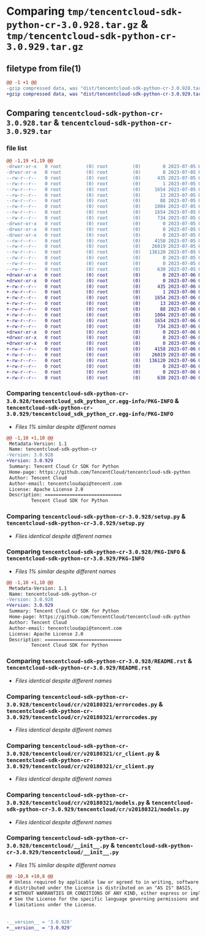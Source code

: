 # Comparing `tmp/tencentcloud-sdk-python-cr-3.0.928.tar.gz` & `tmp/tencentcloud-sdk-python-cr-3.0.929.tar.gz`

## filetype from file(1)

```diff
@@ -1 +1 @@
-gzip compressed data, was "dist/tencentcloud-sdk-python-cr-3.0.928.tar", last modified: Wed Jul  5 00:23:17 2023, max compression
+gzip compressed data, was "dist/tencentcloud-sdk-python-cr-3.0.929.tar", last modified: Thu Jul  6 00:23:33 2023, max compression
```

## Comparing `tencentcloud-sdk-python-cr-3.0.928.tar` & `tencentcloud-sdk-python-cr-3.0.929.tar`

### file list

```diff
@@ -1,19 +1,19 @@
-drwxr-xr-x   0 root         (0) root         (0)        0 2023-07-05 00:23:17.000000 tencentcloud-sdk-python-cr-3.0.928/
-drwxr-xr-x   0 root         (0) root         (0)        0 2023-07-05 00:23:17.000000 tencentcloud-sdk-python-cr-3.0.928/tencentcloud_sdk_python_cr.egg-info/
--rw-r--r--   0 root         (0) root         (0)      435 2023-07-05 00:23:17.000000 tencentcloud-sdk-python-cr-3.0.928/tencentcloud_sdk_python_cr.egg-info/SOURCES.txt
--rw-r--r--   0 root         (0) root         (0)        1 2023-07-05 00:23:17.000000 tencentcloud-sdk-python-cr-3.0.928/tencentcloud_sdk_python_cr.egg-info/dependency_links.txt
--rw-r--r--   0 root         (0) root         (0)     1654 2023-07-05 00:23:17.000000 tencentcloud-sdk-python-cr-3.0.928/tencentcloud_sdk_python_cr.egg-info/PKG-INFO
--rw-r--r--   0 root         (0) root         (0)       13 2023-07-05 00:23:17.000000 tencentcloud-sdk-python-cr-3.0.928/tencentcloud_sdk_python_cr.egg-info/top_level.txt
--rw-r--r--   0 root         (0) root         (0)       88 2023-07-05 00:23:17.000000 tencentcloud-sdk-python-cr-3.0.928/setup.cfg
--rw-r--r--   0 root         (0) root         (0)     1004 2023-07-05 00:23:17.000000 tencentcloud-sdk-python-cr-3.0.928/setup.py
--rw-r--r--   0 root         (0) root         (0)     1654 2023-07-05 00:23:17.000000 tencentcloud-sdk-python-cr-3.0.928/PKG-INFO
--rw-r--r--   0 root         (0) root         (0)      734 2023-07-05 00:23:17.000000 tencentcloud-sdk-python-cr-3.0.928/README.rst
-drwxr-xr-x   0 root         (0) root         (0)        0 2023-07-05 00:23:17.000000 tencentcloud-sdk-python-cr-3.0.928/tencentcloud/
-drwxr-xr-x   0 root         (0) root         (0)        0 2023-07-05 00:23:17.000000 tencentcloud-sdk-python-cr-3.0.928/tencentcloud/cr/
-drwxr-xr-x   0 root         (0) root         (0)        0 2023-07-05 00:23:17.000000 tencentcloud-sdk-python-cr-3.0.928/tencentcloud/cr/v20180321/
--rw-r--r--   0 root         (0) root         (0)     4158 2023-07-05 00:23:17.000000 tencentcloud-sdk-python-cr-3.0.928/tencentcloud/cr/v20180321/errorcodes.py
--rw-r--r--   0 root         (0) root         (0)    26019 2023-07-05 00:23:17.000000 tencentcloud-sdk-python-cr-3.0.928/tencentcloud/cr/v20180321/cr_client.py
--rw-r--r--   0 root         (0) root         (0)   136120 2023-07-05 00:23:17.000000 tencentcloud-sdk-python-cr-3.0.928/tencentcloud/cr/v20180321/models.py
--rw-r--r--   0 root         (0) root         (0)        0 2023-07-05 00:23:17.000000 tencentcloud-sdk-python-cr-3.0.928/tencentcloud/cr/v20180321/__init__.py
--rw-r--r--   0 root         (0) root         (0)        0 2023-07-05 00:23:17.000000 tencentcloud-sdk-python-cr-3.0.928/tencentcloud/cr/__init__.py
--rw-r--r--   0 root         (0) root         (0)      630 2023-07-05 00:23:17.000000 tencentcloud-sdk-python-cr-3.0.928/tencentcloud/__init__.py
+drwxr-xr-x   0 root         (0) root         (0)        0 2023-07-06 00:23:33.000000 tencentcloud-sdk-python-cr-3.0.929/
+drwxr-xr-x   0 root         (0) root         (0)        0 2023-07-06 00:23:33.000000 tencentcloud-sdk-python-cr-3.0.929/tencentcloud_sdk_python_cr.egg-info/
+-rw-r--r--   0 root         (0) root         (0)      435 2023-07-06 00:23:33.000000 tencentcloud-sdk-python-cr-3.0.929/tencentcloud_sdk_python_cr.egg-info/SOURCES.txt
+-rw-r--r--   0 root         (0) root         (0)        1 2023-07-06 00:23:33.000000 tencentcloud-sdk-python-cr-3.0.929/tencentcloud_sdk_python_cr.egg-info/dependency_links.txt
+-rw-r--r--   0 root         (0) root         (0)     1654 2023-07-06 00:23:33.000000 tencentcloud-sdk-python-cr-3.0.929/tencentcloud_sdk_python_cr.egg-info/PKG-INFO
+-rw-r--r--   0 root         (0) root         (0)       13 2023-07-06 00:23:33.000000 tencentcloud-sdk-python-cr-3.0.929/tencentcloud_sdk_python_cr.egg-info/top_level.txt
+-rw-r--r--   0 root         (0) root         (0)       88 2023-07-06 00:23:33.000000 tencentcloud-sdk-python-cr-3.0.929/setup.cfg
+-rw-r--r--   0 root         (0) root         (0)     1004 2023-07-06 00:23:33.000000 tencentcloud-sdk-python-cr-3.0.929/setup.py
+-rw-r--r--   0 root         (0) root         (0)     1654 2023-07-06 00:23:33.000000 tencentcloud-sdk-python-cr-3.0.929/PKG-INFO
+-rw-r--r--   0 root         (0) root         (0)      734 2023-07-06 00:23:33.000000 tencentcloud-sdk-python-cr-3.0.929/README.rst
+drwxr-xr-x   0 root         (0) root         (0)        0 2023-07-06 00:23:33.000000 tencentcloud-sdk-python-cr-3.0.929/tencentcloud/
+drwxr-xr-x   0 root         (0) root         (0)        0 2023-07-06 00:23:33.000000 tencentcloud-sdk-python-cr-3.0.929/tencentcloud/cr/
+drwxr-xr-x   0 root         (0) root         (0)        0 2023-07-06 00:23:33.000000 tencentcloud-sdk-python-cr-3.0.929/tencentcloud/cr/v20180321/
+-rw-r--r--   0 root         (0) root         (0)     4158 2023-07-06 00:23:33.000000 tencentcloud-sdk-python-cr-3.0.929/tencentcloud/cr/v20180321/errorcodes.py
+-rw-r--r--   0 root         (0) root         (0)    26019 2023-07-06 00:23:33.000000 tencentcloud-sdk-python-cr-3.0.929/tencentcloud/cr/v20180321/cr_client.py
+-rw-r--r--   0 root         (0) root         (0)   136120 2023-07-06 00:23:33.000000 tencentcloud-sdk-python-cr-3.0.929/tencentcloud/cr/v20180321/models.py
+-rw-r--r--   0 root         (0) root         (0)        0 2023-07-06 00:23:33.000000 tencentcloud-sdk-python-cr-3.0.929/tencentcloud/cr/v20180321/__init__.py
+-rw-r--r--   0 root         (0) root         (0)        0 2023-07-06 00:23:33.000000 tencentcloud-sdk-python-cr-3.0.929/tencentcloud/cr/__init__.py
+-rw-r--r--   0 root         (0) root         (0)      630 2023-07-06 00:23:33.000000 tencentcloud-sdk-python-cr-3.0.929/tencentcloud/__init__.py
```

### Comparing `tencentcloud-sdk-python-cr-3.0.928/tencentcloud_sdk_python_cr.egg-info/PKG-INFO` & `tencentcloud-sdk-python-cr-3.0.929/tencentcloud_sdk_python_cr.egg-info/PKG-INFO`

 * *Files 1% similar despite different names*

```diff
@@ -1,10 +1,10 @@
 Metadata-Version: 1.1
 Name: tencentcloud-sdk-python-cr
-Version: 3.0.928
+Version: 3.0.929
 Summary: Tencent Cloud Cr SDK for Python
 Home-page: https://github.com/TencentCloud/tencentcloud-sdk-python
 Author: Tencent Cloud
 Author-email: tencentcloudapi@tencent.com
 License: Apache License 2.0
 Description: ============================
         Tencent Cloud SDK for Python
```

### Comparing `tencentcloud-sdk-python-cr-3.0.928/setup.py` & `tencentcloud-sdk-python-cr-3.0.929/setup.py`

 * *Files identical despite different names*

### Comparing `tencentcloud-sdk-python-cr-3.0.928/PKG-INFO` & `tencentcloud-sdk-python-cr-3.0.929/PKG-INFO`

 * *Files 1% similar despite different names*

```diff
@@ -1,10 +1,10 @@
 Metadata-Version: 1.1
 Name: tencentcloud-sdk-python-cr
-Version: 3.0.928
+Version: 3.0.929
 Summary: Tencent Cloud Cr SDK for Python
 Home-page: https://github.com/TencentCloud/tencentcloud-sdk-python
 Author: Tencent Cloud
 Author-email: tencentcloudapi@tencent.com
 License: Apache License 2.0
 Description: ============================
         Tencent Cloud SDK for Python
```

### Comparing `tencentcloud-sdk-python-cr-3.0.928/README.rst` & `tencentcloud-sdk-python-cr-3.0.929/README.rst`

 * *Files identical despite different names*

### Comparing `tencentcloud-sdk-python-cr-3.0.928/tencentcloud/cr/v20180321/errorcodes.py` & `tencentcloud-sdk-python-cr-3.0.929/tencentcloud/cr/v20180321/errorcodes.py`

 * *Files identical despite different names*

### Comparing `tencentcloud-sdk-python-cr-3.0.928/tencentcloud/cr/v20180321/cr_client.py` & `tencentcloud-sdk-python-cr-3.0.929/tencentcloud/cr/v20180321/cr_client.py`

 * *Files identical despite different names*

### Comparing `tencentcloud-sdk-python-cr-3.0.928/tencentcloud/cr/v20180321/models.py` & `tencentcloud-sdk-python-cr-3.0.929/tencentcloud/cr/v20180321/models.py`

 * *Files identical despite different names*

### Comparing `tencentcloud-sdk-python-cr-3.0.928/tencentcloud/__init__.py` & `tencentcloud-sdk-python-cr-3.0.929/tencentcloud/__init__.py`

 * *Files 1% similar despite different names*

```diff
@@ -10,8 +10,8 @@
 # Unless required by applicable law or agreed to in writing, software
 # distributed under the License is distributed on an "AS IS" BASIS,
 # WITHOUT WARRANTIES OR CONDITIONS OF ANY KIND, either express or implied.
 # See the License for the specific language governing permissions and
 # limitations under the License.
 
 
-__version__ = '3.0.928'
+__version__ = '3.0.929'
```

